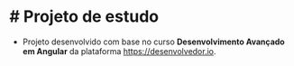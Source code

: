# # Projeto de estudo

- Projeto desenvolvido com base no curso **Desenvolvimento Avançado em Angular** da plataforma https://desenvolvedor.io.
